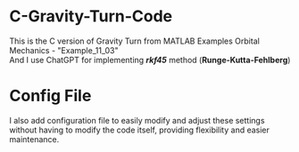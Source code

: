 # C-Gravity-Turn-Code
This is the C version of Gravity Turn from MATLAB Examples Orbital Mechanics - "Example_11_03"<br />
And I use ChatGPT for implementing ***rkf45*** method (**Runge-Kutta-Fehlberg**)
# Config File
I also add configuration file to easily modify and adjust these settings without having to modify the code itself, providing flexibility and easier maintenance.
